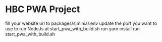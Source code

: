 # HBC PWA Project
fill your website url to packages/siminia/.env
update the port you want to use to run NodeJs at start_pwa_with_build.sh
run yarn install
run start_pwa_with_build.sh